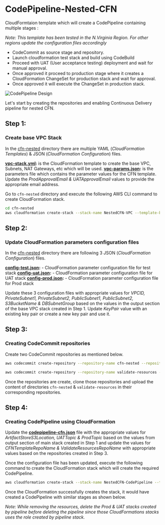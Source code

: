 # CodePipeline-Nested-CFN

CloudFormtaion template which will create a CodePipeline containing multiple stages :

_Note: This template has been tested in the N.Virginia Region. For other regions update the configuration files accordingly_
* CodeCommit as source stage and repository.
* Launch cloudformation test stack and build using CodeBuild
* Proceed with UAT (User acceptance testing) deployment and wait for manual approval.
* Once approved it proceed to production stage where it creates a CloudFormation ChangeSet for production stack and wait for approval.
* Once approved it will execute the ChangeSet in production stack.

![CodePipeline Design](https://github.com/awslabs/codepipeline-nested-cfn/raw/master/images/Pipeline_Design.png)

Let's start by creating the repositories and enabling Continuous Delivery pipeline for nested CFN.

## Step 1:

### Create base VPC Stack
In the [cfn-nested](cfn-nested/) directory there are multiple YAML (*CloudFormation Templates*) & JSON (*CloudFormation Configuration*) files.

**[vpc-stack.yml](cfn-nested/vpc-stack.yml):** is the CloudFormation template to create the base VPC, Subnets, NAT Gateways, etc which will be used.
**[vpc-params.json](cfn-nested/vpc-params.json):** is the parameters file which contains the parameter values for the CFN template. Update the *ProdApprovalEmail & UATApprovalEmail* values to provide the appropriate email address.

Go to `cfn-nested` directory and execute the following AWS CLI command to create CloudFormation stack.

```bash
cd cfn-nested
aws cloudformation create-stack --stack-name NestedCFN-VPC --template-body file://vpc-stack.yml --parameters file://vpc-params.json
```

## Step 2:

### Update CloudFormation parameters configuration files
In the [cfn-nested](cfn-nested/) directory there are following 3 JSON (*CloudFormation Configuration*) files.

**[config-test.json](cfn-nested/config-test.json):** - CloudFormation parameter configuration file for test stack
**[config-uat.json](cfn-nested/config-uat.json):** - CloudFormation parameter configuration file for UAT stack
**[config-prod.json](cfn-nested/config-prod.json):** - CloudFormation parameter configuration file for Prod stack

Update these 3 configuration files with appropriate values for *VPCID, PrivateSubnet1, PrivateSubnet2, PublicSubnet1, PublicSubnet2, S3BucketName & DBSubnetGroup* based on the values in the output section of the base VPC stack created in Step 1. Update *KeyPair* value with an existing key pair or create a new key pair and use it.

## Step 3:

### Creating CodeCommit repositories
Create two CodeCommit repositories as mentioned below.

```bash
aws codecommit create-repository --repository-name cfn-nested --repository-description "Repository for CloudFormation templates"

aws codecommit create-repository --repository-name validate-resources --repository-description "Repository for unit testing CloudFormation resources"
```

Once the repositories are create, clone those repositories and upload the content of directories `cfn-nested` & `validate-resources` in their corresponding repositories.

## Step 4:

### Creating CodePipeline using CloudFormation

Update the **[codepipeline-cfn.json](codepipeline-cfn.json)** file with the appropriate values for *ArtifactStoreS3Location, UATTopic & ProdTopic* based on the values from output section of main stack created in Step 1 and update the values for *CFNTemplateRepoName & ValidateResourcesRepoName* with appropriate values based on the repositories created in Step 3.

Once the configuration file has been updated, execute the following command to create the CloudFormation stack which will create the required CodePipeline.

```bash
aws cloudformation create-stack --stack-name NestedCFN-CodePipeline --template-body file://codepipeline-cfn.yml --parameters file://codepipeline-cfn.json --capabilities CAPABILITY_NAMED_IAM
```

Once the CloudFormation successfully creates the stack, it would have created a CodePipeline with similar stages as shown below.

_Note: While removing the resources, delete the Prod & UAT stacks created by pipeline before deleting the pipeline since those CloudFormations stacks uses the role created by pipeline stack._
